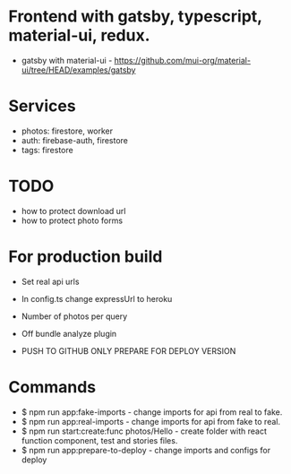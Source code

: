 # Frontend with gatsby, typescript, material-ui, redux.

- gatsby with material-ui - https://github.com/mui-org/material-ui/tree/HEAD/examples/gatsby

# Services

- photos: firestore, worker
- auth: firebase-auth, firestore
- tags: firestore

# TODO

- how to protect download url
- how to protect photo forms

# For production build

- Set real api urls
- In config.ts change expressUrl to heroku
- Number of photos per query
- Off bundle analyze plugin

- PUSH TO GITHUB ONLY PREPARE FOR DEPLOY VERSION

# Commands

- $ npm run app:fake-imports - change imports for api from real to fake.
- $ npm run app:real-imports - change imports for api from fake to real.
- $ npm run start:create:func photos/Hello - create folder with react function component, test and stories files.
- $ npm run app:prepare-to-deploy - change imports and configs for deploy
